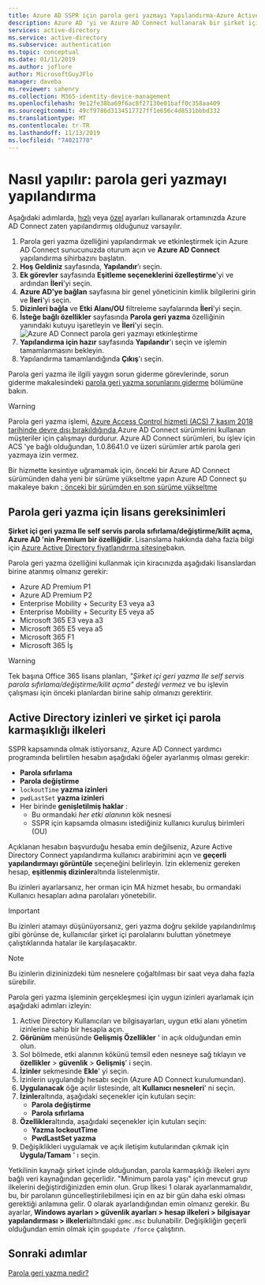 ```yaml
---
title: Azure AD SSPR için parola geri yazmayı Yapılandırma-Azure Active Directory
description: Azure AD 'yi ve Azure AD Connect kullanarak bir şirket içi dizine parolaları geri yazma
services: active-directory
ms.service: active-directory
ms.subservice: authentication
ms.topic: conceptual
ms.date: 01/11/2019
ms.author: joflore
author: MicrosoftGuyJFlo
manager: daveba
ms.reviewer: sahenry
ms.collection: M365-identity-device-management
ms.openlocfilehash: 9e12fe38ba69f6ac8f27130e01baff0c358aa409
ms.sourcegitcommit: 49cf9786d3134517727ff1e656c4d8531bbbd332
ms.translationtype: MT
ms.contentlocale: tr-TR
ms.lasthandoff: 11/13/2019
ms.locfileid: "74021770"
---
```

# <a name="how-to-configure-password-writeback"></a>Nasıl yapılır: parola geri yazmayı yapılandırma

Aşağıdaki adımlarda, [hızlı](../hybrid/how-to-connect-install-express.md) veya [özel](../hybrid/how-to-connect-install-custom.md) ayarları kullanarak ortamınızda Azure AD Connect zaten yapılandırmış olduğunuz varsayılır.

1. Parola geri yazma özelliğini yapılandırmak ve etkinleştirmek için Azure AD Connect sunucunuzda oturum açın ve **Azure AD Connect** yapılandırma sihirbazını başlatın.
2. **Hoş Geldiniz** sayfasında, **Yapılandır**’ı seçin.
3. **Ek görevler** sayfasında **Eşitleme seçeneklerini özelleştirme**'yi ve ardından **İleri**'yi seçin.
4. **Azure AD'ye bağlan** sayfasına bir genel yöneticinin kimlik bilgilerini girin ve **İleri**'yi seçin.
5. **Dizinleri bağla** ve **Etki Alanı/OU** filtreleme sayfalarında **İleri**'yi seçin.
6. **İsteğe bağlı özellikler** sayfasında **Parola geri yazma** özelliğinin yanındaki kutuyu işaretleyin ve **İleri**'yi seçin.
   ![Azure AD Connect parola geri yazmayı etkinleştirme][Writeback]
7. **Yapılandırma için hazır** sayfasında **Yapılandır**'ı seçin ve işlemin tamamlanmasını bekleyin.
8. Yapılandırma tamamlandığında **Çıkış**'ı seçin.

Parola geri yazma ile ilgili yaygın sorun giderme görevlerinde, sorun giderme makalesindeki [parola geri yazma sorunlarını giderme](active-directory-passwords-troubleshoot.md#troubleshoot-password-writeback) bölümüne bakın.

> [!WARNING]
> Parola geri yazma işlemi, [Azure Access Control hizmeti (ACS) 7 kasım 2018 tarihinde devre dışı bırakıldığında,](../develop/active-directory-acs-migration.md)Azure AD Connect sürümlerini kullanan müşteriler için çalışmayı durdurur. Azure AD Connect sürümleri, bu işlev için ACS 'ye bağlı olduğundan, 1.0.8641.0 ve üzeri sürümler artık parola geri yazmaya izin vermez.
>
> Bir hizmette kesintiye uğramamak için, önceki bir Azure AD Connect sürümünden daha yeni bir sürüme yükseltme yapın Azure AD Connect şu makaleye bakın [: önceki bir sürümden en son sürüme yükseltme](../hybrid/how-to-upgrade-previous-version.md)
>

## <a name="licensing-requirements-for-password-writeback"></a>Parola geri yazma için lisans gereksinimleri

**Şirket içi geri yazma Ile self servis parola sıfırlama/değiştirme/kilit açma, Azure AD 'nin Premium bir özelliğidir**. Lisanslama hakkında daha fazla bilgi için [Azure Active Directory fiyatlandırma sitesine](https://azure.microsoft.com/pricing/details/active-directory/)bakın.

Parola geri yazma özelliğini kullanmak için kiracınızda aşağıdaki lisanslardan birine atanmış olmanız gerekir:

* Azure AD Premium P1
* Azure AD Premium P2
* Enterprise Mobility + Security E3 veya a3
* Enterprise Mobility + Security E5 veya a5
* Microsoft 365 E3 veya a3
* Microsoft 365 E5 veya a5
* Microsoft 365 F1
* Microsoft 365 İş

> [!WARNING]
> Tek başına Office 365 lisans planları, *"Şirket içi geri yazma Ile self servis parola sıfırlama/değiştirme/kilit açma" desteği vermez* ve bu işlevin çalışması için önceki planlardan birine sahip olmanızı gerektirir.
>

## <a name="active-directory-permissions-and-on-premises-password-complexity-policies"></a>Active Directory izinleri ve şirket içi parola karmaşıklığı ilkeleri 

SSPR kapsamında olmak istiyorsanız, Azure AD Connect yardımcı programında belirtilen hesabın aşağıdaki öğeler ayarlanmış olması gerekir:

* **Parola sıfırlama** 
* **Parola değiştirme** 
* `lockoutTime` **yazma izinleri**
* `pwdLastSet` **yazma izinleri**
* Her birinde **genişletilmiş haklar** :
   * Bu ormandaki *her etki alanının* kök nesnesi
   * SSPR için kapsamda olmasını istediğiniz kullanıcı kuruluş birimleri (OU)

Açıklanan hesabın başvurduğu hesaba emin değilseniz, Azure Active Directory Connect yapılandırma kullanıcı arabirimini açın ve **geçerli yapılandırmayı görüntüle** seçeneğini belirleyin. İzin eklemeniz gereken hesap, **eşitlenmiş dizinler**altında listelenmiştir.

Bu izinleri ayarlarsanız, her orman için MA hizmet hesabı, bu ormandaki Kullanıcı hesapları adına parolaları yönetebilir. 

> [!IMPORTANT]
> Bu izinleri atamayı düşünüyorsanız, geri yazma doğru şekilde yapılandırılmış gibi görünse de, kullanıcılar şirket içi parolalarını buluttan yönetmeye çalıştıklarında hatalar ile karşılaşacaktır.
>

> [!NOTE]
> Bu izinlerin dizininizdeki tüm nesnelere çoğaltılması bir saat veya daha fazla sürebilir.
>

Parola geri yazma işleminin gerçekleşmesi için uygun izinleri ayarlamak için aşağıdaki adımları izleyin:

1. Active Directory Kullanıcıları ve bilgisayarları, uygun etki alanı yönetim izinlerine sahip bir hesapla açın.
2. **Görünüm** menüsünde **Gelişmiş Özellikler** ' in açık olduğundan emin olun.
3. Sol bölmede, etki alanının kökünü temsil eden nesneye sağ tıklayın ve **özellikler** > **güvenlik** > **Gelişmiş**' i seçin.
4. **İzinler** sekmesinde **Ekle**' yi seçin.
5. İzinlerin uygulandığı hesabı seçin (Azure AD Connect kurulumundan).
6. **Uygulanacak** öğe açılır listesinde, alt **Kullanıcı nesneleri**' ni seçin.
7. **İzinler**altında, aşağıdaki seçenekler için kutuları seçin:
    * **Parola değiştirme**
    * **Parola sıfırlama**
8. **Özellikler**altında, aşağıdaki seçenekler için kutuları seçin:
    * **Yazma lockoutTime**
    * **PwdLastSet yazma**
9. Değişiklikleri uygulamak ve açık iletişim kutularından çıkmak için **Uygula/Tamam** ' ı seçin.

Yetkilinin kaynağı şirket içinde olduğundan, parola karmaşıklığı ilkeleri aynı bağlı veri kaynağından geçerlidir. "Minimum parola yaşı" için mevcut grup ilkelerini değiştirdiğinizden emin olun. Grup İlkesi 1 olarak ayarlanmamalıdır, bu, bir parolanın güncelleştirilebilmesi için en az bir gün daha eski olması gerektiği anlamına gelir. 0 olarak ayarlandığından emin olmanız gerekir. Bu ayarlar, **Windows ayarları > güvenlik ayarları > hesap ilkeleri > bilgisayar yapılandırması > ilkeleri**altındaki `gpmc.msc` bulunabilir. Değişikliğin geçerli olduğundan emin olmak için `gpupdate /force` çalıştırın. 

## <a name="next-steps"></a>Sonraki adımlar

[Parola geri yazma nedir?](concept-sspr-writeback.md)

[Writeback]: ./media/howto-sspr-writeback/enablepasswordwriteback.png "Azure AD Connect parola geri yazmayı etkinleştirme"
